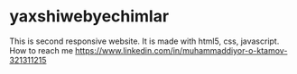 # yaxshiwebyechimlar
This is second responsive website. It is made with html5, css, javascript. How to reach me https://www.linkedin.com/in/muhammaddiyor-o-ktamov-321311215
